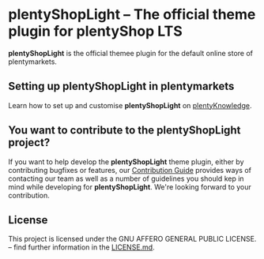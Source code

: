 # plentyShopLight – The official theme plugin for **plentyShop LTS**

**plentyShopLight** is the official themee plugin for the default online store of plentymarkets.

## Setting up **plentyShopLight** in plentymarkets

Learn how to set up and customise **plentyShopLight** on [plentyKnowledge](https://knowledge.plentymarkets.com/en/omni-channel/online-store/setting-up-ceres).

## You want to contribute to the **plentyShopLight** project?

If you want to help develop the **plentyShopLight** theme plugin, either by contributing bugfixes or features, our [Contribution Guide](https://github.com/plentymarkets/plugin-ceres/blob/stable/contributionGuide.md) provides ways of contacting our team as well as a number of guidelines you should kep in mind while developing for **plentyShopLight**. We're looking forward to your contribution.

## License

This project is licensed under the GNU AFFERO GENERAL PUBLIC LICENSE. – find further information in the [LICENSE.md](https://github.com/plentymarkets/plugin-ceres/blob/stable/LICENSE.md).
